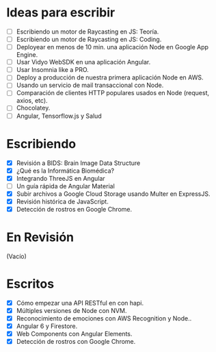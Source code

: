 # Ideas para escribir
- [ ] Escribiendo un motor de Raycasting en JS: Teoría.
- [ ] Escribiendo un motor de Raycasting en JS: Coding.
- [ ] Deployear en menos de 10 min. una aplicación Node en Google App Engine.
- [ ] Usar Vidyo WebSDK en una aplicación Angular.
- [ ] Usar Insomnia like a PRO.
- [ ] Deploy a producción de nuestra primera aplicación Node en AWS.
- [ ] Usando un servicio de mail transaccional con Node.
- [ ] Comparación de clientes HTTP populares usados en Node (request, axios, etc).
- [ ] Chocolatey.
- [ ] Angular, Tensorflow.js y Salud

# Escribiendo
- [x] Revisión a BIDS: Brain Image Data Structure
- [x] ¿Qué es la Informática Biomédica?
- [x] Integrando ThreeJS en Angular
- [ ] Un guía rápida de Angular Material
- [x] Subir archivos a Google Cloud Storage usando Multer en ExpressJS.
- [x] Revisión histórica de JavaScript.
- [x] Detección de rostros en Google Chrome.

# En Revisión
(Vacío)

# Escritos
- [x] Cómo empezar una API RESTful en con hapi.
- [x] Múltiples versiones de Node con NVM.
- [x] Reconocimiento de emociones con AWS Recognition y Node..
- [x] Angular 6 y Firestore.
- [x] Web Components con Angular Elements.
- [x] Detección de rostros con Google Chrome.